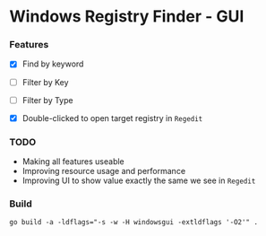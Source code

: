 # Windows Registry Finder - GUI


### Features

- [x] Find by keyword
- [ ] Filter by Key
- [ ] Filter by Type
- [x] Double-clicked to open target registry in `Regedit`


### TODO

- Making all features useable
- Improving resource usage and performance
- Improving UI to show value exactly the same we see in `Regedit`


### Build

```
go build -a -ldflags="-s -w -H windowsgui -extldflags '-O2'" .
```